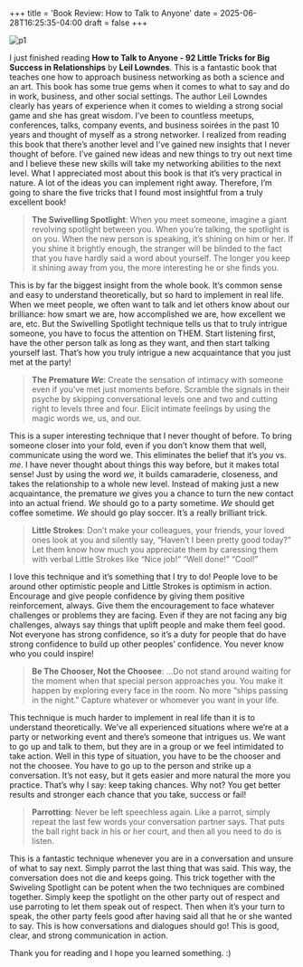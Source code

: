 +++
title = 'Book Review: How to Talk to Anyone'
date = 2025-06-28T16:25:35-04:00
draft = false
+++

![p1](/blog/20250628_BR_Talk_To_Anyone/cover.png)

I just finished reading **How to Talk to Anyone - 92 Little Tricks for Big Success in Relationships** by **Leil Lowndes**. This is a fantastic book that teaches one how to approach business networking as both a science and an art. This book has some true gems when it comes to what to say and do in work, business, and other social settings. The author Leil Lowndes clearly has years of experience when it comes to wielding a strong social game and she has great wisdom. I’ve been to countless meetups, conferences, talks, company events, and business soirées in the past 10 years and thought of myself as a strong networker. I realized from reading this book that there’s another level and I’ve gained new insights that I never thought of before. I’ve gained new ideas and new things to try out next time and I believe these new skills will take my networking abilities to the next level. What I appreciated most about this book is that it’s very practical in nature. A lot of the ideas you can implement right away. Therefore, I’m going to share the five tricks that I found most insightful from a truly excellent book!

> **The Swivelling Spotlight**: When you meet someone, imagine a giant revolving spotlight between you. When you’re talking, the spotlight is on you. When the new person is speaking, it’s shining on him or her. If you shine it brightly enough, the stranger will be blinded to the fact that you have hardly said a word about yourself. The longer you keep it shining away from you, the more interesting he or she finds you.

This is by far the biggest insight from the whole book. It’s common sense and easy to understand theoretically, but so hard to implement in real life. When we meet people, we often want to talk and let others know about our brilliance: how smart we are, how accomplished we are, how excellent we are, etc. But the Swivelling Spotlight technique tells us that to truly intrigue someone, you have to focus the attention on THEM. Start listening first, have the other person talk as long as they want, and then start talking yourself last. That’s how you truly intrigue a new acquaintance that you just met at the party!

> **The Premature _We_**: Create the sensation of intimacy with someone even if you’ve met just moments before. Scramble the signals in their psyche by skipping conversational levels one and two and cutting right to levels three and four. Elicit intimate feelings by using the magic words we, us, and our.

This is a super interesting technique that I never thought of before. To bring someone closer into your fold, even if you don’t know them that well, communicate using the word we. This eliminates the belief that it’s _you_ vs. _me_. I have never thought about things this way before, but it makes total sense! Just by using the word _we_, it builds camaraderie, closeness, and takes the relationship to a whole new level. Instead of making just a new acquaintance, the premature _we_ gives you a chance to turn the new contact into an actual friend. *We* should go to a party sometime. *We* should get coffee sometime. *We* should go play soccer. It’s a really brilliant trick.

> **Little Strokes**: Don’t make your colleagues, your friends, your loved ones look at you and silently say, “Haven’t I been pretty good today?” Let them know how much you appreciate them by caressing them with verbal Little Strokes like “Nice job!” “Well done!” “Cool!”

I love this technique and it’s something that I try to do! People love to be around other optimistic people and Little Strokes is optimism in action. Encourage and give people confidence by giving them positive reinforcement, always. Give them the encouragement to face whatever challenges or problems they are facing. Even if they are not facing any big challenges, always say things that uplift people and make them feel good. Not everyone has strong confidence, so it’s a duty for people that do have strong confidence to build up other peoples’ confidence. You never know who you could inspire!

> **Be The Chooser, Not the Choosee**: …Do not stand around waiting for the moment when that special person approaches you. You make it happen by exploring every face in the room. No more “ships passing in the night.” Capture whatever or whomever you want in your life.

This technique is much harder to implement in real life than it is to understand theoretically. We’ve all experienced situations where we’re at a party or networking event and there’s someone that intrigues us. We want to go up and talk to them, but they are in a group or we feel intimidated to take action. Well in this type of situation, you have to be the chooser and not the choosee. You have to go up to the person and strike up a conversation. It’s not easy, but it gets easier and more natural the more you practice. That’s why I say: keep taking chances. Why not? You get better results and stronger each chance that you take, success or fail!

> **Parrotting**: Never be left speechless again. Like a parrot, simply repeat the last few words your conversation partner says. That puts the ball right back in his or her court, and then all you need to do is listen.

This is a fantastic technique whenever you are in a conversation and unsure of what to say next. Simply parrot the last thing that was said. This way, the conversation does not die and keeps going. This trick together with the Swiveling Spotlight can be potent when the two techniques are combined together. Simply keep the spotlight on the other party out of respect and use parroting to let them speak out of respect. Then when it’s your turn to speak, the other party feels good after having said all that he or she wanted to say. This is how conversations and dialogues should go! This is good, clear, and strong communication in action.

Thank you for reading and I hope you learned something. :)
